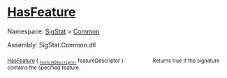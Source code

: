 # [HasFeature](./Signature-100663443.md)

Namespace: [SigStat]() > [Common](./../README.md)

Assembly: SigStat.Common.dll

<sub>[HasFeature](./Signature-100663443.md) ( <sub>[`FeatureDescriptor`](./../FeatureDescriptor.md)</sub> featureDescriptor )</sub>&nbsp; &nbsp; &nbsp; &nbsp; &nbsp; &nbsp; &nbsp; &nbsp; &nbsp;<sub>Returns true if the signature contains the specified feature</sub>
